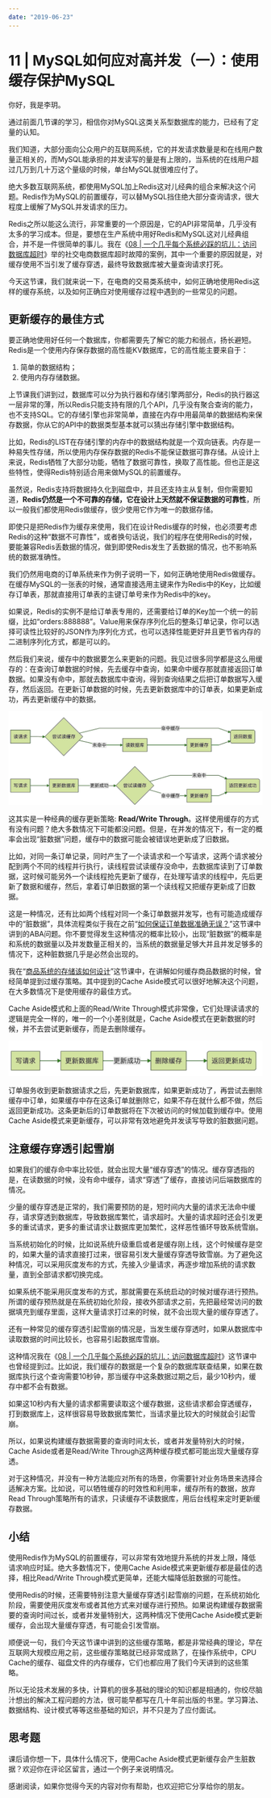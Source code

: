 ```yaml
---
date: "2019-06-23"
---  
```

      
# 11 | MySQL如何应对高并发（一）：使用缓存保护MySQL
你好，我是李玥。

通过前面几节课的学习，相信你对MySQL这类关系型数据库的能力，已经有了定量的认知。

我们知道，大部分面向公众用户的互联网系统，它的并发请求数量是和在线用户数量正相关的，而MySQL能承担的并发读写的量是有上限的，当系统的在线用户超过几万到几十万这个量级的时候，单台MySQL就很难应付了。

绝大多数互联网系统，都使用MySQL加上Redis这对儿经典的组合来解决这个问题。Redis作为MySQL的前置缓存，可以替MySQL挡住绝大部分查询请求，很大程度上缓解了MySQL并发请求的压力。

Redis之所以能这么流行，非常重要的一个原因是，它的API非常简单，几乎没有太多的学习成本。但是，要想在生产系统中用好Redis和MySQL这对儿经典组合，并不是一件很简单的事儿。我在《[08 | 一个几乎每个系统必踩的坑儿：访问数据库超时](https://time.geekbang.org/column/article/211008)》举的社交电商数据库超时故障的案例，其中一个重要的原因就是，对缓存使用不当引发了缓存穿透，最终导致数据库被大量查询请求打死。

今天这节课，我们就来说一下，在电商的交易类系统中，如何正确地使用Redis这样的缓存系统，以及如何正确应对使用缓存过程中遇到的一些常见的问题。

<!-- [[[read_end]]] -->

## 更新缓存的最佳方式

要正确地使用好任何一个数据库，你都需要先了解它的能力和弱点，扬长避短。Redis是一个使用内存保存数据的高性能KV数据库，它的高性能主要来自于：

1.  简单的数据结构；
2.  使用内存存储数据。

上节课我们讲到过，数据库可以分为执行器和存储引擎两部分，Redis的执行器这一层非常的薄，所以Redis只能支持有限的几个API，几乎没有聚合查询的能力，也不支持SQL。它的存储引擎也非常简单，直接在内存中用最简单的数据结构来保存数据，你从它的API中的数据类型基本就可以猜出存储引擎中数据结构。

比如，Redis的LIST在存储引擎的内存中的数据结构就是一个双向链表。内存是一种易失性存储，所以使用内存保存数据的Redis不能保证数据可靠存储。从设计上来说，Redis牺牲了大部分功能，牺牲了数据可靠性，换取了高性能。但也正是这些特性，使得Redis特别适合用来做MySQL的前置缓存。

虽然说，Redis支持将数据持久化到磁盘中，并且还支持主从复制，但你需要知道，**Redis仍然是一个不可靠的存储，它在设计上天然就不保证数据的可靠性**，所以一般我们都使用Redis做缓存，很少使用它作为唯一的数据存储。

即使只是把Redis作为缓存来使用，我们在设计Redis缓存的时候，也必须要考虑Redis的这种“数据不可靠性”，或者换句话说，我们的程序在使用Redis的时候，要能兼容Redis丢数据的情况，做到即使Redis发生了丢数据的情况，也不影响系统的数据准确性。

我们仍然用电商的订单系统来作为例子说明一下，如何正确地使用Redis做缓存。在缓存MySQL的一张表的时候，通常直接选用主键来作为Redis中的Key，比如缓存订单表，那就直接用订单表的主键订单号来作为Redis中的key。

如果说，Redis的实例不是给订单表专用的，还需要给订单的Key加一个统一的前缀，比如“orders:888888”。Value用来保存序列化后的整条订单记录，你可以选择可读性比较好的JSON作为序列化方式，也可以选择性能更好并且更节省内存的二进制序列化方式，都是可以的。

然后我们来说，缓存中的数据要怎么来更新的问题。我见过很多同学都是这么用缓存的：在查询订单数据的时候，先去缓存中查询，如果命中缓存那就直接返回订单数据。如果没有命中，那就去数据库中查询，得到查询结果之后把订单数据写入缓存，然后返回。在更新订单数据的时候，先去更新数据库中的订单表，如果更新成功，再去更新缓存中的数据。

![](./httpsstatic001geekbangorgresourceimagec75ec76155eaf8c6ac1e231d9bfb0e22ba5e.png)

这其实是一种经典的缓存更新策略: **Read/Write Through**。这样使用缓存的方式有没有问题？绝大多数情况下可能都没问题。但是，在并发的情况下，有一定的概率会出现“脏数据”问题，缓存中的数据可能会被错误地更新成了旧数据。

比如，对同一条订单记录，同时产生了一个读请求和一个写请求，这两个请求被分配到两个不同的线程并行执行，读线程尝试读缓存没命中，去数据库读到了订单数据，这时候可能另外一个读线程抢先更新了缓存，在处理写请求的线程中，先后更新了数据和缓存，然后，拿着订单旧数据的第一个读线程又把缓存更新成了旧数据。

这是一种情况，还有比如两个线程对同一个条订单数据并发写，也有可能造成缓存中的“脏数据”，具体流程类似于我在之前“[如何保证订单数据准确无误？](https://time.geekbang.org/column/article/204673)”这节课中讲到的ABA问题。你不要觉得发生这种情况的概率比较小，出现“脏数据”的概率是和系统的数据量以及并发数量正相关的，当系统的数据量足够大并且并发足够多的情况下，这种脏数据几乎是必然会出现的。

我在“[商品系统的存储该如何设计](https://time.geekbang.org/column/article/204688)”这节课中，在讲解如何缓存商品数据的时候，曾经简单提到过缓存策略。其中提到的Cache Aside模式可以很好地解决这个问题，在大多数情况下是使用缓存的最佳方式。

Cache Aside模式和上面的Read/Write Through模式非常像，它们处理读请求的逻辑是完全一样的，唯一的一个小差别就是，Cache Aside模式在更新数据的时候，并不去尝试更新缓存，而是去删除缓存。

![](./httpsstatic001geekbangorgresourceimage0b310b9c9cb74f017c632136280a63015931.png)

订单服务收到更新数据请求之后，先更新数据库，如果更新成功了，再尝试去删除缓存中订单，如果缓存中存在这条订单就删除它，如果不存在就什么都不做，然后返回更新成功。这条更新后的订单数据将在下次被访问的时候加载到缓存中。使用Cache Aside模式来更新缓存，可以非常有效地避免并发读写导致的脏数据问题。

## 注意缓存穿透引起雪崩

如果我们的缓存命中率比较低，就会出现大量“缓存穿透”的情况。缓存穿透指的是，在读数据的时候，没有命中缓存，请求“穿透”了缓存，直接访问后端数据库的情况。

少量的缓存穿透是正常的，我们需要预防的是，短时间内大量的请求无法命中缓存，请求穿透到数据库，导致数据库繁忙，请求超时。大量的请求超时还会引发更多的重试请求，更多的重试请求让数据库更加繁忙，这样恶性循环导致系统雪崩。

当系统初始化的时候，比如说系统升级重启或者是缓存刚上线，这个时候缓存是空的，如果大量的请求直接打过来，很容易引发大量缓存穿透导致雪崩。为了避免这种情况，可以采用灰度发布的方式，先接入少量请求，再逐步增加系统的请求数量，直到全部请求都切换完成。

如果系统不能采用灰度发布的方式，那就需要在系统启动的时候对缓存进行预热。所谓的缓存预热就是在系统初始化阶段，接收外部请求之前，先把最经常访问的数据填充到缓存里面，这样大量请求打过来的时候，就不会出现大量的缓存穿透了。

还有一种常见的缓存穿透引起雪崩的情况是，当发生缓存穿透时，如果从数据库中读取数据的时间比较长，也容易引起数据库雪崩。

这种情况我在《[08 | 一个几乎每个系统必踩的坑儿：访问数据库超时](https://time.geekbang.org/column/article/211008)》这节课中也曾经提到过。比如说，我们缓存的数据是一个复杂的数据库联查结果，如果在数据库执行这个查询需要10秒钟，那当缓存中这条数据过期之后，最少10秒内，缓存中都不会有数据。

如果这10秒内有大量的请求都需要读取这个缓存数据，这些请求都会穿透缓存，打到数据库上，这样很容易导致数据库繁忙，当请求量比较大的时候就会引起雪崩。

所以，如果说构建缓存数据需要的查询时间太长，或者并发量特别大的时候，Cache Aside或者是Read/Write Through这两种缓存模式都可能出现大量缓存穿透。

对于这种情况，并没有一种方法能应对所有的场景，你需要针对业务场景来选择合适解决方案。比如说，可以牺牲缓存的时效性和利用率，缓存所有的数据，放弃Read Through策略所有的请求，只读缓存不读数据库，用后台线程来定时更新缓存数据。

## 小结

使用Redis作为MySQL的前置缓存，可以非常有效地提升系统的并发上限，降低请求响应时延。绝大多数情况下，使用Cache Aside模式来更新缓存都是最佳的选择，相比Read/Write Through模式更简单，还能大幅降低脏数据的可能性。

使用Redis的时候，还需要特别注意大量缓存穿透引起雪崩的问题，在系统初始化阶段，需要使用灰度发布或者其他方式来对缓存进行预热。如果说构建缓存数据需要的查询时间过长，或者并发量特别大，这两种情况下使用Cache Aside模式更新缓存，会出现大量缓存穿透，有可能会引发雪崩。

顺便说一句，我们今天这节课中讲到的这些缓存策略，都是非常经典的理论，早在互联网大规模应用之前，这些缓存策略就已经非常成熟了，在操作系统中，CPU Cache的缓存、磁盘文件的内存缓存，它们也都应用了我们今天讲到的这些策略。

所以无论技术发展的多快，计算机的很多基础的理论的知识都是相通的，你绞尽脑汁想出的解决工程问题的方法，很可能早都写在几十年前出版的书里。学习算法、数据结构、设计模式等等这些基础的知识，并不只是为了应付面试。

## 思考题

课后请你想一下，具体什么情况下，使用Cache Aside模式更新缓存会产生脏数据？欢迎你在评论区留言，通过一个例子来说明情况。

感谢阅读，如果你觉得今天的内容对你有帮助，也欢迎把它分享给你的朋友。